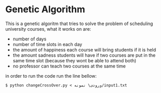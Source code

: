 # Genetic Algorithm 

This is a genetic algoritm that tries to solve the problem of scheduling university courses, what it works on are:
<ul>
	<li>number of days</li>
	<li>number of time slots in each day</li>
	<li>the amount of happiness each course will bring students if it is held</li>
	<li>the amount sadness students will have if two courses are put in the same time slot (because they wont be able to attend both)</li>
	<li>no professor can teach two courses at the same time</li>
</ul>

in order to run the code run the line bellow:

```
$ python changeCrossOver.py < ورودی\ نمونه/input1.txt 
```
